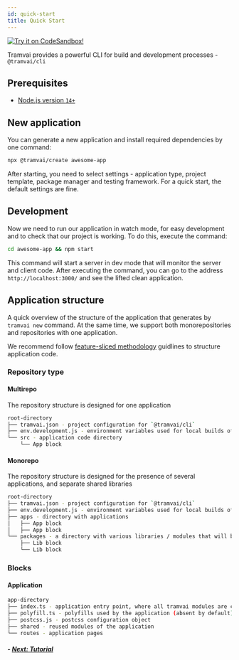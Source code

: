 ```yaml
---
id: quick-start
title: Quick Start
---
```


[![Try it on CodeSandbox!](https://codesandbox.io/static/img/play-codesandbox.svg)](https://codesandbox.io/s/tramvai-new-qgk90?fontsize=14&hidenavigation=1&theme=dark)

Tramvai provides a powerful CLI for build and development processes - `@tramvai/cli`

## Prerequisites

- [Node.js version `14+`](https://nodejs.org/en/download)

## New application

You can generate a new application and install required dependencies by one command:

```sh
npx @tramvai/create awesome-app
```

After starting, you need to select settings - application type, project template, package manager and testing framework. For a quick start, the default settings are fine.

## Development

Now we need to run our application in watch mode, for easy development and to check that our project is working. To do this, execute the command:

```bash
cd awesome-app && npm start
```

This command will start a server in dev mode that will monitor the server and client code. After executing the command, you can go to the address `http://localhost:3000/` and see the lifted clean application.

## Application structure

A quick overview of the structure of the application that generates by `tramvai new` command. At the same time, we support both monorepositories and repositories with one application.

We recommend follow [feature-sliced methodology](https://feature-sliced.design/) guidlines to structure application code.

### Repository type

#### Multirepo

The repository structure is designed for one application

```bash
root-directory
├── tramvai.json - project configuration for `@tramvai/cli`
├── env.development.js - environment variables used for local builds of the project
└── src - application code directory
    └── App block
```

#### Monorepo

The repository structure is designed for the presence of several applications, and separate shared libraries

```bash
root-directory
├── tramvai.json - project configuration for `@tramvai/cli`
├── env.development.js - environment variables used for local builds of the project
├── apps - directory with applications
│   ├── App block
│   ├── App block
└── packages - a directory with various libraries / modules that will be shared between applications
    ├── Lib block
    └── Lib block
```

### Blocks

#### Application

```bash
app-directory
├── index.ts - application entry point, where all tramvai modules are connected
├── polyfill.ts - polyfills used by the application (absent by default)
├── postcss.js - postcss configuration object
├── shared - reused modules of the application
└── routes - application pages
```

##### - [Next: Tutorial](02-tutorial/01-new-app.md)

